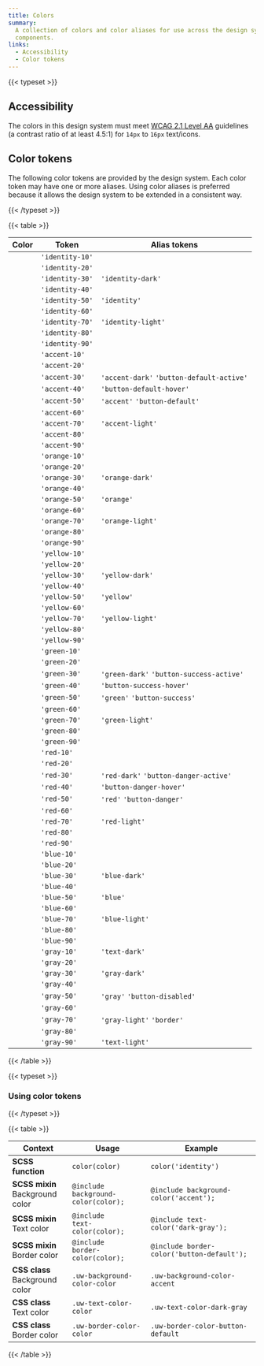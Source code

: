 ```yaml
---
title: Colors
summary:
  A collection of colors and color aliases for use across the design system and
  components.
links:
  - Accessibility
  - Color tokens
---
```


{{< typeset >}}

## Accessibility

The colors in this design system must meet
[WCAG 2.1 Level AA](https://www.w3.org/TR/WCAG21/#contrast-minimum) guidelines
(a contrast ratio of at least 4.5:1) for `14px` to `16px` text/icons.

## Color tokens

The following color tokens are provided by the design system. Each color token
may have one or more aliases. Using color aliases is preferred because it allows
the design system to be extended in a consistent way.

{{< /typeset >}}

{{< table >}}

| Color                                                             | Token           | Alias tokens                              |
| ----------------------------------------------------------------- | --------------- | ----------------------------------------- |
| <span class="docs-swatch uw-background-color-identity-10"></span> | `'identity-10'` |                                           |
| <span class="docs-swatch uw-background-color-identity-20"></span> | `'identity-20'` |                                           |
| <span class="docs-swatch uw-background-color-identity-30"></span> | `'identity-30'` | `'identity-dark'`                         |
| <span class="docs-swatch uw-background-color-identity-40"></span> | `'identity-40'` |                                           |
| <span class="docs-swatch uw-background-color-identity-50"></span> | `'identity-50'` | `'identity'`                              |
| <span class="docs-swatch uw-background-color-identity-60"></span> | `'identity-60'` |                                           |
| <span class="docs-swatch uw-background-color-identity-70"></span> | `'identity-70'` | `'identity-light'`                        |
| <span class="docs-swatch uw-background-color-identity-80"></span> | `'identity-80'` |                                           |
| <span class="docs-swatch uw-background-color-identity-90"></span> | `'identity-90'` |                                           |
| <span class="docs-swatch uw-background-color-accent-10"></span>   | `'accent-10'`   |                                           |
| <span class="docs-swatch uw-background-color-accent-20"></span>   | `'accent-20'`   |                                           |
| <span class="docs-swatch uw-background-color-accent-30"></span>   | `'accent-30'`   | `'accent-dark'` `'button-default-active'` |
| <span class="docs-swatch uw-background-color-accent-40"></span>   | `'accent-40'`   | `'button-default-hover'`                  |
| <span class="docs-swatch uw-background-color-accent-50"></span>   | `'accent-50'`   | `'accent'` `'button-default'`             |
| <span class="docs-swatch uw-background-color-accent-60"></span>   | `'accent-60'`   |                                           |
| <span class="docs-swatch uw-background-color-accent-70"></span>   | `'accent-70'`   | `'accent-light'`                          |
| <span class="docs-swatch uw-background-color-accent-80"></span>   | `'accent-80'`   |                                           |
| <span class="docs-swatch uw-background-color-accent-90"></span>   | `'accent-90'`   |                                           |
| <span class="docs-swatch uw-background-color-orange-10"></span>   | `'orange-10'`   |                                           |
| <span class="docs-swatch uw-background-color-orange-20"></span>   | `'orange-20'`   |                                           |
| <span class="docs-swatch uw-background-color-orange-30"></span>   | `'orange-30'`   | `'orange-dark'`                           |
| <span class="docs-swatch uw-background-color-orange-40"></span>   | `'orange-40'`   |                                           |
| <span class="docs-swatch uw-background-color-orange-50"></span>   | `'orange-50'`   | `'orange'`                                |
| <span class="docs-swatch uw-background-color-orange-60"></span>   | `'orange-60'`   |                                           |
| <span class="docs-swatch uw-background-color-orange-70"></span>   | `'orange-70'`   | `'orange-light'`                          |
| <span class="docs-swatch uw-background-color-orange-80"></span>   | `'orange-80'`   |                                           |
| <span class="docs-swatch uw-background-color-orange-90"></span>   | `'orange-90'`   |                                           |
| <span class="docs-swatch uw-background-color-yellow-10"></span>   | `'yellow-10'`   |                                           |
| <span class="docs-swatch uw-background-color-yellow-20"></span>   | `'yellow-20'`   |                                           |
| <span class="docs-swatch uw-background-color-yellow-30"></span>   | `'yellow-30'`   | `'yellow-dark'`                           |
| <span class="docs-swatch uw-background-color-yellow-40"></span>   | `'yellow-40'`   |                                           |
| <span class="docs-swatch uw-background-color-yellow-50"></span>   | `'yellow-50'`   | `'yellow'`                                |
| <span class="docs-swatch uw-background-color-yellow-60"></span>   | `'yellow-60'`   |                                           |
| <span class="docs-swatch uw-background-color-yellow-70"></span>   | `'yellow-70'`   | `'yellow-light'`                          |
| <span class="docs-swatch uw-background-color-yellow-80"></span>   | `'yellow-80'`   |                                           |
| <span class="docs-swatch uw-background-color-yellow-90"></span>   | `'yellow-90'`   |                                           |
| <span class="docs-swatch uw-background-color-green-10"></span>    | `'green-10'`    |                                           |
| <span class="docs-swatch uw-background-color-green-20"></span>    | `'green-20'`    |                                           |
| <span class="docs-swatch uw-background-color-green-30"></span>    | `'green-30'`    | `'green-dark'` `'button-success-active'`  |
| <span class="docs-swatch uw-background-color-green-40"></span>    | `'green-40'`    | `'button-success-hover'`                  |
| <span class="docs-swatch uw-background-color-green-50"></span>    | `'green-50'`    | `'green'` `'button-success'`              |
| <span class="docs-swatch uw-background-color-green-60"></span>    | `'green-60'`    |                                           |
| <span class="docs-swatch uw-background-color-green-70"></span>    | `'green-70'`    | `'green-light'`                           |
| <span class="docs-swatch uw-background-color-green-80"></span>    | `'green-80'`    |                                           |
| <span class="docs-swatch uw-background-color-green-90"></span>    | `'green-90'`    |                                           |
| <span class="docs-swatch uw-background-color-red-10"></span>      | `'red-10'`      |                                           |
| <span class="docs-swatch uw-background-color-red-20"></span>      | `'red-20'`      |                                           |
| <span class="docs-swatch uw-background-color-red-30"></span>      | `'red-30'`      | `'red-dark'` `'button-danger-active'`     |
| <span class="docs-swatch uw-background-color-red-40"></span>      | `'red-40'`      | `'button-danger-hover'`                   |
| <span class="docs-swatch uw-background-color-red-50"></span>      | `'red-50'`      | `'red'` `'button-danger'`                 |
| <span class="docs-swatch uw-background-color-red-60"></span>      | `'red-60'`      |                                           |
| <span class="docs-swatch uw-background-color-red-70"></span>      | `'red-70'`      | `'red-light'`                             |
| <span class="docs-swatch uw-background-color-red-80"></span>      | `'red-80'`      |                                           |
| <span class="docs-swatch uw-background-color-red-90"></span>      | `'red-90'`      |                                           |
| <span class="docs-swatch uw-background-color-blue-10"></span>     | `'blue-10'`     |                                           |
| <span class="docs-swatch uw-background-color-blue-20"></span>     | `'blue-20'`     |                                           |
| <span class="docs-swatch uw-background-color-blue-30"></span>     | `'blue-30'`     | `'blue-dark'`                             |
| <span class="docs-swatch uw-background-color-blue-40"></span>     | `'blue-40'`     |                                           |
| <span class="docs-swatch uw-background-color-blue-50"></span>     | `'blue-50'`     | `'blue'`                                  |
| <span class="docs-swatch uw-background-color-blue-60"></span>     | `'blue-60'`     |                                           |
| <span class="docs-swatch uw-background-color-blue-70"></span>     | `'blue-70'`     | `'blue-light'`                            |
| <span class="docs-swatch uw-background-color-blue-80"></span>     | `'blue-80'`     |                                           |
| <span class="docs-swatch uw-background-color-blue-90"></span>     | `'blue-90'`     |                                           |
| <span class="docs-swatch uw-background-color-gray-10"></span>     | `'gray-10'`     | `'text-dark'`                             |
| <span class="docs-swatch uw-background-color-gray-20"></span>     | `'gray-20'`     |                                           |
| <span class="docs-swatch uw-background-color-gray-30"></span>     | `'gray-30'`     | `'gray-dark'`                             |
| <span class="docs-swatch uw-background-color-gray-40"></span>     | `'gray-40'`     |                                           |
| <span class="docs-swatch uw-background-color-gray-50"></span>     | `'gray-50'`     | `'gray'` `'button-disabled'`              |
| <span class="docs-swatch uw-background-color-gray-60"></span>     | `'gray-60'`     |                                           |
| <span class="docs-swatch uw-background-color-gray-70"></span>     | `'gray-70'`     | `'gray-light'` `'border'`                 |
| <span class="docs-swatch uw-background-color-gray-80"></span>     | `'gray-80'`     |                                           |
| <span class="docs-swatch uw-background-color-gray-90"></span>     | `'gray-90'`     | `'text-light'`                            |

{{< /table >}}

{{< typeset >}}

### Using color tokens

{{< /typeset >}}

{{< table >}}

| Context                            | Usage                                                                     | Example                                    |
| ---------------------------------- | ------------------------------------------------------------------------- | ------------------------------------------ |
| **SCSS function**                  | <code>color(<span class="token">color</span>)                             | `color('identity')`                        |
| **SCSS mixin**<br>Background color | <code>@include background-color(<span class="token">color</span>);</code> | `@include background-color('accent');`     |
| **SCSS mixin**<br>Text color       | <code>@include text-color(<span class="token">color</span>);</code>       | `@include text-color('dark-gray');`        |
| **SCSS mixin**<br>Border color     | <code>@include border-color(<span class="token">color</span>);</code>     | `@include border-color('button-default');` |
| **CSS class**<br>Background color  | <code>.uw-background-color-<span class="token">color</span></code>        | `.uw-background-color-accent`              |
| **CSS class**<br>Text color        | <code>.uw-text-color-<span class="token">color</span></code>              | `.uw-text-color-dark-gray`                 |
| **CSS class**<br>Border color      | <code>.uw-border-color-<span class="token">color</span></code>            | `.uw-border-color-button-default`          |

{{< /table >}}
